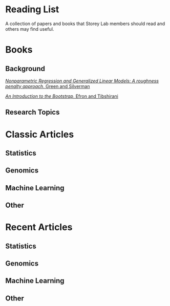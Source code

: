 # Reading List

A collection of papers and books that Storey Lab members should read and others may find useful.

# Books

## Background

[*Nonparametric Regression and Generalized Linear Models: A roughness penalty approach*, Green and Silverman](http://www.amazon.com/Nonparametric-Regression-Generalized-Linear-Models/dp/0412300400/)

[*An Introduction to the Bootstrap*, Efron and Tibshirani](http://www.amazon.com/Introduction-Bootstrap-Monographs-Statistics-Probability/dp/0412042312/)

## Research Topics

# Classic Articles

## Statistics

## Genomics

## Machine Learning

## Other

# Recent Articles

## Statistics

## Genomics

## Machine Learning

## Other

